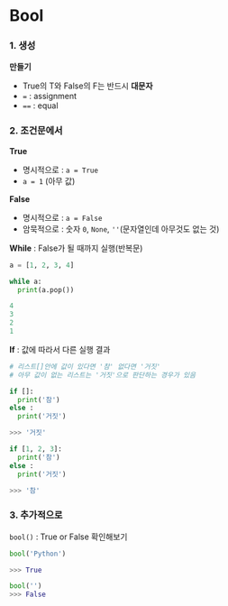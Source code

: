 # Bool

### 1. 생성

**만들기**

- True의 T와 False의 F는 반드시 **대문자**
- `=` : assignment
- `==` : equal



### 2. 조건문에서

**True**

- 명시적으로 : `a = True`
-  `a = 1` (아무 값)

**False**

- 명시적으로 : `a = False`
- 암묵적으로 : 숫자 `0`, `None`, `''`(문자열인데 아무것도 없는 것)



**While** : False가 될 때까지 실행(반복문)

```python
a = [1, 2, 3, 4]

while a:
  print(a.pop())

4
3
2
1
```



**If** : 값에 따라서 다른 실행 결과

```python
# 리스트[]안에 값이 있다면 '참' 없다면 '거짓'
# 아무 값이 없는 리스트는 '거짓'으로 판단하는 경우가 있음

if []:
  print('참')
else :
  print('거짓')

>>> '거짓'

if [1, 2, 3]:
  print('참')
else :
  print('거짓')

>>> '참'
```



### 3. 추가적으로

`bool()` : True or False 확인해보기

```python
bool('Python')

>>> True

bool('')
>>> False
```
